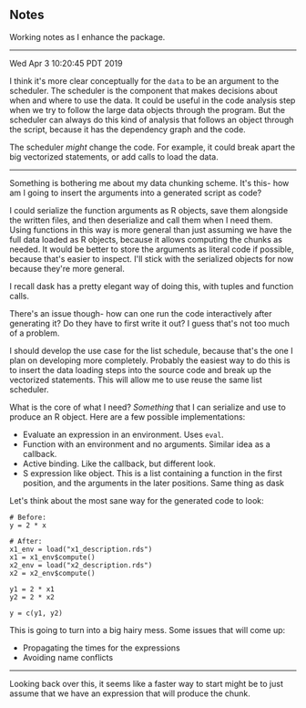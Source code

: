 ## Notes

Working notes as I enhance the package.

------------------------------------------------------------

Wed Apr  3 10:20:45 PDT 2019

I think it's more clear conceptually for the `data` to be an argument to the scheduler.
The scheduler is the component that makes decisions about when and where to use the data.
It could be useful in the code analysis step when we try to follow the large data objects through the program.
But the scheduler can always do this kind of analysis that follows an object through the script, because it has the dependency graph and the code.

The scheduler _might_ change the code.
For example, it could break apart the big vectorized statements, or add calls to load the data.

------------------------------------------------------------

Something is bothering me about my data chunking scheme.
It's this- how am I going to insert the arguments into a generated script as code?

I could serialize the function arguments as R objects, save them alongside the written files, and then deserialize and call them when I need them.
Using functions in this way is more general than just assuming we have the full data loaded as R objects, because it allows computing the chunks as needed.
It would be better to store the arguments as literal code if possible, because that's easier to inspect.
I'll stick with the serialized objects for now because they're more general.

I recall dask has a pretty elegant way of doing this, with tuples and function calls.
 
There's an issue though- how can one run the code interactively after generating it?
Do they have to first write it out?
I guess that's not too much of a problem.

I should develop the use case for the list schedule, because that's the one I plan on developing more completely.
Probably the easiest way to do this is to insert the data loading steps into the source code and break up the vectorized statements.
This will allow me to use reuse the same list scheduler.

What is the core of what I need?
_Something_ that I can serialize and use to produce an R object.
Here are a few possible implementations:

- Evaluate an expression in an environment.
    Uses `eval`.
- Function with an environment and no arguments.
    Similar idea as a callback.
- Active binding.
    Like the callback, but different look.
- S expression like object.
    This is a list containing a function in the first position, and the arguments in the later positions.
    Same thing as dask

Let's think about the most sane way for the generated code to look:

```
# Before:
y = 2 * x

# After:
x1_env = load("x1_description.rds")
x1 = x1_env$compute()
x2_env = load("x2_description.rds")
x2 = x2_env$compute()

y1 = 2 * x1
y2 = 2 * x2

y = c(y1, y2)
```

This is going to turn into a big hairy mess.
Some issues that will come up:

- Propagating the times for the expressions
- Avoiding name conflicts

------------------------------------------------------------

Looking back over this, it seems like a faster way to start might be to just assume that we have an expression that will produce the chunk.
